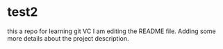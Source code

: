 # test2
this a repo for learning git VC
I am editing the README file. Adding some more details about the project description.
